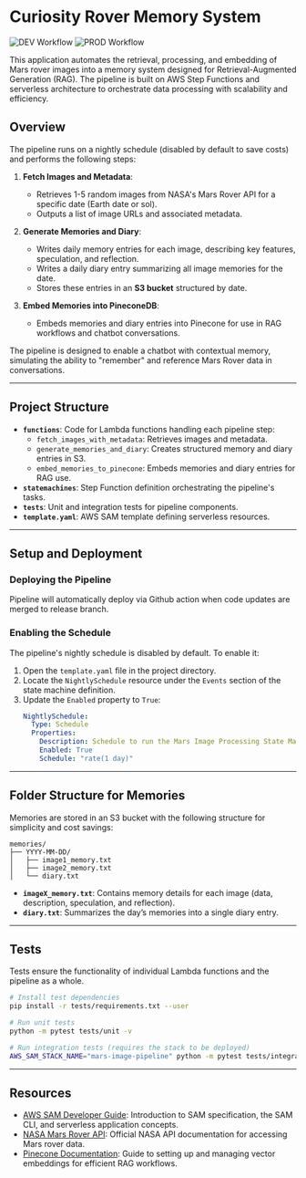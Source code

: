 # Curiosity Rover Memory System

![DEV Workflow](https://github.com/amfelso/curiosity-pipeline/actions/workflows/Develop.yml/badge.svg)
![PROD Workflow](https://github.com/amfelso/curiosity-pipeline/actions/workflows/Release.yml/badge.svg)

This application automates the retrieval, processing, and embedding of Mars rover images into a memory system designed for Retrieval-Augmented Generation (RAG). The pipeline is built on AWS Step Functions and serverless architecture to orchestrate data processing with scalability and efficiency.

## Overview

The pipeline runs on a nightly schedule (disabled by default to save costs) and performs the following steps:

1. **Fetch Images and Metadata**:
   - Retrieves 1-5 random images from NASA's Mars Rover API for a specific date (Earth date or sol).
   - Outputs a list of image URLs and associated metadata.

2. **Generate Memories and Diary**:
   - Writes daily memory entries for each image, describing key features, speculation, and reflection.
   - Writes a daily diary entry summarizing all image memories for the date.
   - Stores these entries in an **S3 bucket** structured by date.

3. **Embed Memories into PineconeDB**:
   - Embeds memories and diary entries into Pinecone for use in RAG workflows and chatbot conversations.

The pipeline is designed to enable a chatbot with contextual memory, simulating the ability to "remember" and reference Mars Rover data in conversations.

---

## Project Structure

- **`functions`**: Code for Lambda functions handling each pipeline step:
  - `fetch_images_with_metadata`: Retrieves images and metadata.
  - `generate_memories_and_diary`: Creates structured memory and diary entries in S3.
  - `embed_memories_to_pinecone`: Embeds memories and diary entries for RAG use.
- **`statemachines`**: Step Function definition orchestrating the pipeline's tasks.
- **`tests`**: Unit and integration tests for pipeline components.
- **`template.yaml`**: AWS SAM template defining serverless resources.

---

## Setup and Deployment

### Deploying the Pipeline

Pipeline will automatically deploy via Github action when code updates are merged to release branch.

### Enabling the Schedule

The pipeline's nightly schedule is disabled by default. To enable it:

1. Open the `template.yaml` file in the project directory.
2. Locate the `NightlySchedule` resource under the `Events` section of the state machine definition.
3. Update the `Enabled` property to `True`:
   ```yaml
   NightlySchedule:
     Type: Schedule
     Properties:
       Description: Schedule to run the Mars Image Processing State Machine nightly
       Enabled: True
       Schedule: "rate(1 day)"
   ```

---

## Folder Structure for Memories

Memories are stored in an S3 bucket with the following structure for simplicity and cost savings:

```plaintext
memories/
├── YYYY-MM-DD/
│   ├── image1_memory.txt
│   ├── image2_memory.txt
│   └── diary.txt
```

- **`imageX_memory.txt`**: Contains memory details for each image (data, description, speculation, and reflection).
- **`diary.txt`**: Summarizes the day’s memories into a single diary entry.

---

## Tests

Tests ensure the functionality of individual Lambda functions and the pipeline as a whole.

```bash
# Install test dependencies
pip install -r tests/requirements.txt --user

# Run unit tests
python -m pytest tests/unit -v

# Run integration tests (requires the stack to be deployed)
AWS_SAM_STACK_NAME="mars-image-pipeline" python -m pytest tests/integration -v
```

---

## Resources

- [AWS SAM Developer Guide](https://docs.aws.amazon.com/serverless-application-model/latest/developerguide/what-is-sam.html): Introduction to SAM specification, the SAM CLI, and serverless application concepts.
- [NASA Mars Rover API](https://api.nasa.gov/): Official NASA API documentation for accessing Mars rover data.
- [Pinecone Documentation](https://www.pinecone.io/docs/): Guide to setting up and managing vector embeddings for efficient RAG workflows.
